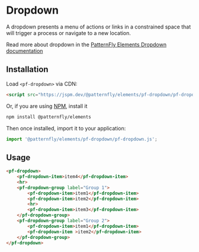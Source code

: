 # Dropdown

A dropdown presents a menu of actions or links in a constrained space that will 
trigger a process or navigate to a new location.

Read more about dropdown in the [PatternFly Elements Dropdown 
documentation](https://patternflyelements.org/components/dropdown)

##  Installation

Load `<pf-dropdown>` via CDN:

```html
<script src="https://jspm.dev/@patternfly/elements/pf-dropdown/pf-dropdown.js"></script>
```

Or, if you are using [NPM](https://npm.im), install it

```bash
npm install @patternfly/elements
```

Then once installed, import it to your application:

```js
import '@patternfly/elements/pf-dropdown/pf-dropdown.js';
```

## Usage

```html
<pf-dropdown>
    <pf-dropdown-item>item4</pf-dropdown-item>
    <hr>
    <pf-dropdown-group label="Group 1">
        <pf-dropdown-item>item1</pf-dropdown-item>
        <pf-dropdown-item>item2</pf-dropdown-item>
        <hr>
        <pf-dropdown-item>item3</pf-dropdown-item>
    </pf-dropdown-group>
    <pf-dropdown-group label="Group 2">
        <pf-dropdown-item>item1</pf-dropdown-item>
        <pf-dropdown-item >item2</pf-dropdown-item>
    </pf-dropdown-group>
</pf-dropdown>
```
